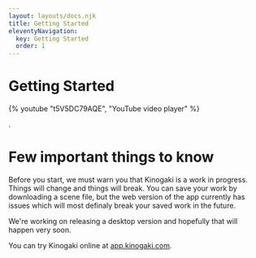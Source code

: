 ```yaml
---
layout: layouts/docs.njk
title: Getting Started
eleventyNavigation:
  key: Getting Started
  order: 1
---
```

# Getting Started

{% youtube "t5V5DC79AQE", "YouTube video player" %}

.
# Few important things to know

Before you start, we must warn you that Kinogaki is a work in progress. Things will change and things will break. You can save your work by downloading a scene file, but the web version of the app currently has issues which will most definaly break your saved work in the future.

We're working on releasing a desktop version and hopefully that will happen very soon.


You can try Kinogaki online at [app.kinogaki.com](https://app.kinogaki.com).



